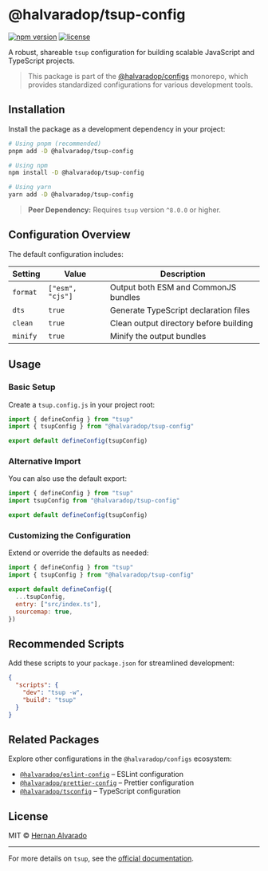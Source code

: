 # @halvaradop/tsup-config

[![npm version](https://img.shields.io/npm/v/@halvaradop/tsup-config.svg)](https://www.npmjs.com/package/@halvaradop/tsup-config)
[![license](https://img.shields.io/npm/l/@halvaradop/tsup-config.svg)](https://github.com/halvaradop/configs/blob/master/LICENSE)

A robust, shareable `tsup` configuration for building scalable JavaScript and TypeScript projects.

> This package is part of the [@halvaradop/configs](https://github.com/halvaradop/configs) monorepo, which provides standardized configurations for various development tools.

## Installation

Install the package as a development dependency in your project:

```bash
# Using pnpm (recommended)
pnpm add -D @halvaradop/tsup-config

# Using npm
npm install -D @halvaradop/tsup-config

# Using yarn
yarn add -D @halvaradop/tsup-config
```

> **Peer Dependency:** Requires `tsup` version `^8.0.0` or higher.

## Configuration Overview

The default configuration includes:

| Setting  | Value            | Description                            |
| -------- | ---------------- | -------------------------------------- |
| `format` | `["esm", "cjs"]` | Output both ESM and CommonJS bundles   |
| `dts`    | `true`           | Generate TypeScript declaration files  |
| `clean`  | `true`           | Clean output directory before building |
| `minify` | `true`           | Minify the output bundles              |

## Usage

### Basic Setup

Create a `tsup.config.js` in your project root:

```js
import { defineConfig } from "tsup"
import { tsupConfig } from "@halvaradop/tsup-config"

export default defineConfig(tsupConfig)
```

### Alternative Import

You can also use the default export:

```js
import { defineConfig } from "tsup"
import tsupConfig from "@halvaradop/tsup-config"

export default defineConfig(tsupConfig)
```

### Customizing the Configuration

Extend or override the defaults as needed:

```js
import { defineConfig } from "tsup"
import { tsupConfig } from "@halvaradop/tsup-config"

export default defineConfig({
  ...tsupConfig,
  entry: ["src/index.ts"],
  sourcemap: true,
})
```

## Recommended Scripts

Add these scripts to your `package.json` for streamlined development:

```json
{
  "scripts": {
    "dev": "tsup -w",
    "build": "tsup"
  }
}
```

## Related Packages

Explore other configurations in the `@halvaradop/configs` ecosystem:

- [`@halvaradop/eslint-config`](https://github.com/halvaradop/configs/tree/master/packages/eslint-config) – ESLint configuration
- [`@halvaradop/prettier-config`](https://github.com/halvaradop/configs/tree/master/packages/prettier-config) – Prettier configuration
- [`@halvaradop/tsconfig`](https://github.com/halvaradop/configs/tree/master/packages/tsconfig) – TypeScript configuration

## License

MIT © [Hernan Alvarado](https://github.com/halvaradop)

---

For more details on `tsup`, see the [official documentation](https://tsup.egoist.dev/).
